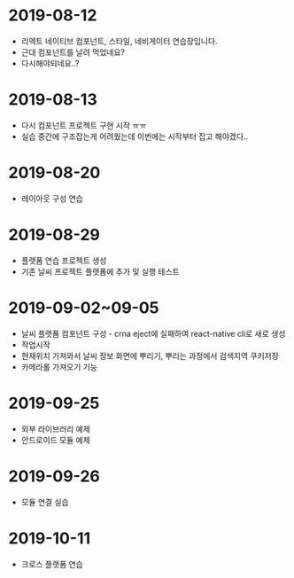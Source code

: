 # 2019-08-12
- 리엑트 네이티브 컴포넌트, 스타일, 네비게이터 연습장입니다.
- 근대 컴포넌트를 날려 먹었네요?
- 다시해야되네요..?

# 2019-08-13
- 다시 컴포넌트 프로젝트 구현 시작 ㅠㅠ
- 실습 중간에 구조잡는게 어려웠는데 이번에는 시작부터 잡고 해야겠다..

# 2019-08-20
- 레이아웃 구성 연습

# 2019-08-29
- 플랫폼 연습 프로젝트 생성
- 기존 날씨 프로젝트 플랫폼에 추가 및 실행 테스트

# 2019-09-02~09-05
- 날씨 플랫폼 컴포넌트 구성 - crna eject에 실패하여 react-native cli로 새로 생성
- 작업시작
- 현재위치 가져와서 날씨 정보 화면에 뿌리기, 뿌리는 과정에서 검색지역 쿠키저장
- 카메라롤 가져오기 기능

# 2019-09-25
- 외부 라이브러리 예제
- 안드로이드 모듈 예제

# 2019-09-26
- 모듈 연결 실습

# 2019-10-11
- 크로스 플랫폼 연습
